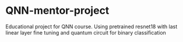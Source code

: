# QNN-mentor-project
Educational project for QNN course. Using pretrained resnet18 with last linear layer fine tuning and quantum circuit for binary classification
